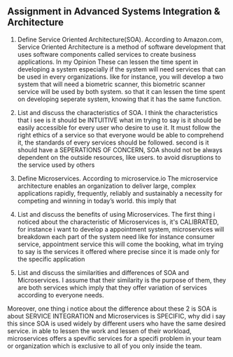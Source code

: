## Assignment in Advanced Systems Integration & Architecture
1. Define Service Oriented Architecture(SOA).
According to Amazon.com, Service Oriented Architecture is a method of software development that uses software components called services to create business applications. In my Opinion These can lessen the time spent in developing a system especially if the system will need services that can be used in every organizations. like for instance, you will develop a two system that will need a biometric scanner, this biometric scanner service will be used by both system. so that it can lessen the time spent on developing seperate system, knowing that it has the same function.

2. List and discuss the characteristics of SOA.
I think the characteristics that i see is it should be INTUITIVE what im trying to say is it should be easily accessible for every user who desire to use it. It must follow the right ethics of a service so that everyone would be able to comprehend it, the standards of every services should be followed.
second is it should have a SEPERATIONS OF CONCERN, SOA should not be always dependent on the outside resources, like users. to avoid disruptions to the service used by others

3. Define Microservices.
According to microservice.io The microservice architecture enables an organization to deliver large, complex applications rapidly, frequently, reliably and sustainably a necessity for competing and winning in today’s world.
this imply that 

4. List and discuss the benefits of using Microservices.
The first thing i noticed about the characteristic of Microservices is, it's CALIBRATED, for instance i want to develop a appointment system, microservices will breakdown each part of the system need like for instance consumer service, appointment service this will come the booking, what im trying to say is the services it offered where precise since it is made only for the specific application

5. List and discuss the similarities and differences of SOA and Microservices.
I assume that their similarity is the purpose of them, they are both services which imply that they offer variation of services according to everyone needs.

Moreover, one thing i notice about the difference about these 2 is SOA is about SERVICE INTEGRATION and Microservices is SPECIFIC, why did i say this since SOA is used widely by different users who have the same desired service. in able to lessen the work and lessen of their workload, microservices offers a spevific services for a specifi problem in your team or organization which is exclusive to all of you only inside the team.